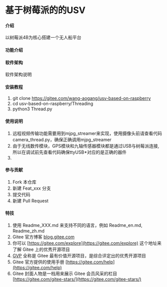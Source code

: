 # 基于树莓派的的USV

#### 介绍
以树莓派4B为核心搭建一个无人船平台

#### 功能介绍


#### 软件架构
软件架构说明


#### 安装教程

1.  git clone https://gitee.com/wang-aogang/usv-based-on-raspberry
2.  cd usv-based-on-raspberry/Threading
3.  python3 Thread.py

#### 使用说明

1.  远程视频传输功能需要用到mjpg_streamer来实现，使用摄像头前请查看代码camera_thread.py，确保正确调用mjpg_streamer
2.  由于无线数传模块，GPS模块和九轴传感器模块都是通过USB与树莓派连接,所以在调试前先查看代码确保ttyUSB*对应的是正确的器件
3.  

#### 参与贡献

1.  Fork 本仓库
2.  新建 Feat_xxx 分支
3.  提交代码
4.  新建 Pull Request


#### 特技

1.  使用 Readme\_XXX.md 来支持不同的语言，例如 Readme\_en.md, Readme\_zh.md
2.  Gitee 官方博客 [blog.gitee.com](https://blog.gitee.com)
3.  你可以 [https://gitee.com/explore](https://gitee.com/explore) 这个地址来了解 Gitee 上的优秀开源项目
4.  [GVP](https://gitee.com/gvp) 全称是 Gitee 最有价值开源项目，是综合评定出的优秀开源项目
5.  Gitee 官方提供的使用手册 [https://gitee.com/help](https://gitee.com/help)
6.  Gitee 封面人物是一档用来展示 Gitee 会员风采的栏目 [https://gitee.com/gitee-stars/](https://gitee.com/gitee-stars/)
